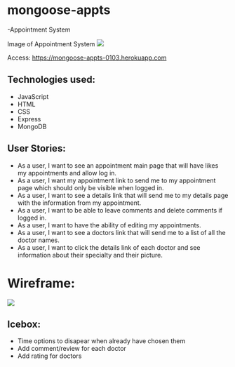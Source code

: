 # mongoose-appts
-Appointment System

Image of Appointment System
![](./ProjectImage.png)

Access: https://mongoose-appts-0103.herokuapp.com
## Technologies used:
- JavaScript
- HTML
- CSS
- Express
- MongoDB

## User Stories:
- As a user, I want to see an appointment main page that will have likes my appointments and allow log in.
- As a user, I want my appointment link to send me to my appointment page which should only be visible when logged in.
- As a user, I want to see a details link that will send me to my details page with the information from my appointment.
- As a user, I want to be able to leave comments and delete comments if logged in.
- As a user, I want to have the ability of editing my appointments.
- As a user, I want to see a doctors link that will send me to a list of all the doctor names.
- As a user, I want to click the details link of each doctor and see information about their specialty and their picture.

# Wireframe:
![](./newWireframe.png)

## Icebox: 
- Time options to disapear when already have chosen them
- Add comment/review for each doctor 
- Add rating for doctors

